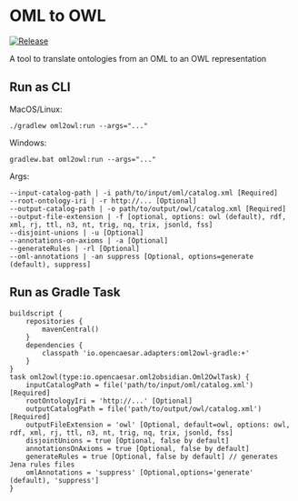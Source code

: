 # OML to OWL

[![Release](https://img.shields.io/github/v/tag/opencaesar/owl-adapter?label=release)](https://github.com/opencaesar/owl-adapter/releases/latest)

A tool to translate ontologies from an OML to an OWL representation

## Run as CLI

MacOS/Linux:
```
./gradlew oml2owl:run --args="..."
```
Windows:
```
gradlew.bat oml2owl:run --args="..."
```
Args:
```
--input-catalog-path | -i path/to/input/oml/catalog.xml [Required]
--root-ontology-iri | -r http://... [Optional]
--output-catalog-path | -o path/to/output/owl/catalog.xml [Required]
--output-file-extension | -f [optional, options: owl (default), rdf, xml, rj, ttl, n3, nt, trig, nq, trix, jsonld, fss]
--disjoint-unions | -u [Optional]
--annotations-on-axioms | -a [Optional]
--generateRules | -rl [Optional]
--oml-annotations | -an suppress [Optional, options=generate (default), suppress]
```

## Run as Gradle Task
```
buildscript {
    repositories {
        mavenCentral()
    }
    dependencies {
        classpath 'io.opencaesar.adapters:oml2owl-gradle:+'
    }
}
task oml2owl(type:io.opencaesar.oml2obsidian.Oml2OwlTask) {
    inputCatalogPath = file('path/to/input/oml/catalog.xml') [Required]
    rootOntologyIri = 'http://...' [Optional]
    outputCatalogPath = file('path/to/output/owl/catalog.xml') [Required]
    outputFileExtension = 'owl' [Optional, default=owl, options: owl, rdf, xml, rj, ttl, n3, nt, trig, nq, trix, jsonld, fss]
    disjointUnions = true [Optional, false by default]
    annotationsOnAxioms = true [Optional, false by default]
    generateRules = true [Optional, false by default] // generates Jena rules files
    omlAnnotations = 'suppress' [Optional,options='generate' (default), 'suppress'] 
}

